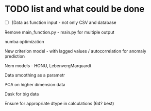 # TODO list and what could be done

- [ ] [Data as function input - not only CSV and database

Remove main_function.py - main.py for multiple output

numba optimization

New criterion model - with lagged values / autocorrelation for anomaly prediction

Nem models - HONU, LebenvergMarquardt

Data smoothing as a parametr

PCA on higher dimension data

Dask for big data

Ensure for appropriate dtype in calculations (64? best)
